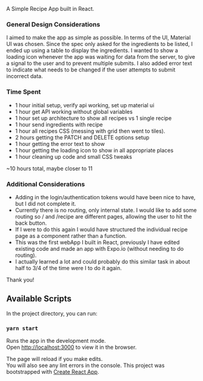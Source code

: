 A Simple Recipe App built in React.

### General Design Considerations
I aimed to make the app as simple as possible. In terms of the UI, Material UI was chosen. Since the spec only asked for the ingredients to be listed, I ended up using a table to display the ingredients. I wanted to show a loading icon whenever the app was waiting for data from the server, to give a signal to the user and to prevent multiple submits.
I also added error text to indicate what needs to be changed if the user attempts to submit incorrect data.

### Time Spent
- 1 hour initial setup, verify api working, set up material ui
- 1 hour get API working without global variables
- 1 hour set up architecture to show all recipes vs 1 single recipe
- 1 hour send ingredients with recipe 
- 1 hour all recipes CSS (messing with grid then went to tiles).
- 2 hours getting the PATCH and DELETE options setup
- 1 hour getting the error text to show
- 1 hour getting the loading icon to show in all appropriate places
- 1 hour cleaning up code and small CSS tweaks

~10 hours total, maybe closer to 11 

### Additional Considerations
- Adding in the login/authentication tokens would have been nice to have, but I did not complete it. 
- Currently there is no routing, only internal state. I would like to add some routing so / and /recipe are different pages, allowing the user to hit the back button.
- If I were to do this again I would have structured the individual recipe page as a component rather than a function.  
- This was the first webApp I built in React, previously I have edited existing code and made an app with Expo.io (without needing to do routing).
- I actually learned a lot and could probably do this similar task in about half to 3/4 of the time were I to do it again. 

Thank you! 











## Available Scripts

In the project directory, you can run:

### `yarn start`

Runs the app in the development mode.<br />
Open [http://localhost:3000](http://localhost:3000) to view it in the browser.

The page will reload if you make edits.<br />
You will also see any lint errors in the console.
This project was bootstrapped with [Create React App](https://github.com/facebook/create-react-app).

